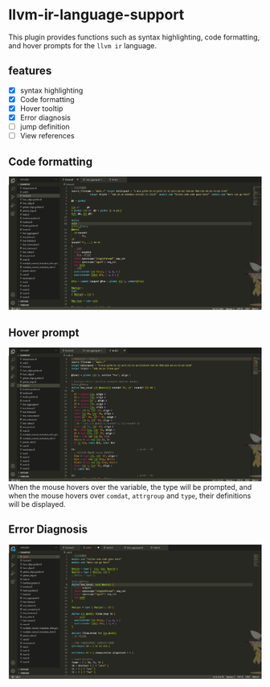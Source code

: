 # llvm-ir-language-support
This plugin provides functions such as syntax highlighting, code formatting, and hover prompts for the `llvm ir` language.

## features
  - [x] syntax highlighting
  - [x] Code formatting
  - [x] Hover tooltip
  - [x] Error diagnosis
  - [ ] jump definition
  - [ ] View references

## Code formatting
![](asset/format.gif)
## Hover prompt
![](asset/hover.gif)
When the mouse hovers over the variable, the type will be prompted, and when the mouse hovers over `comdat`, `attrgroup` and `type`, their definitions will be displayed.
## Error Diagnosis
![](asset/diagnosed.gif)